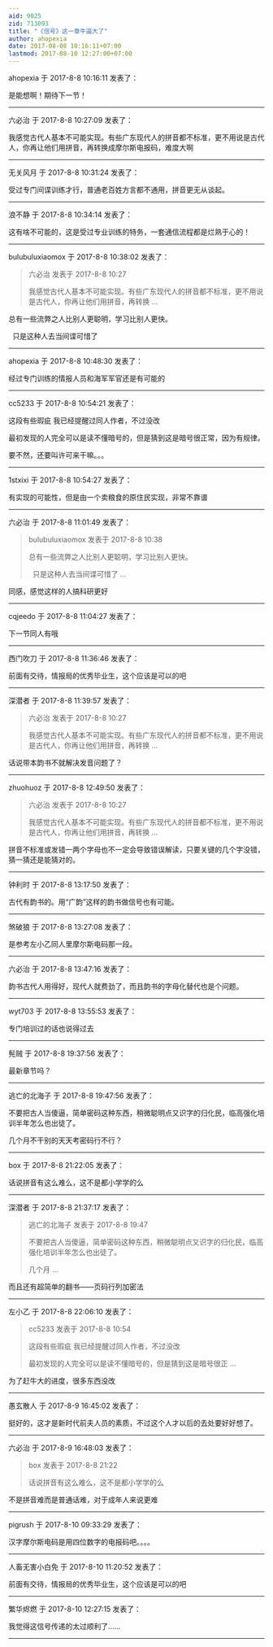 ```yaml
---
aid: 9025
zid: 713093
title: "《信号》这一章牛逼大了"
author: ahopexia
date: 2017-08-08 10:16:11+07:00
lastmod: 2017-08-10 12:27:00+07:00
---
```


ahopexia 于 2017-8-8 10:16:11 发表了：

是能想啊！期待下一节！

---

六必治 于 2017-8-8 10:27:09 发表了：

我感觉古代人基本不可能实现。有些广东现代人的拼音都不标准，更不用说是古代人，你再让他们用拼音，再转换成摩尔斯电报码，难度大啊

---

无关风月 于 2017-8-8 10:31:24 发表了：

受过专门间谍训练才行，普通老百姓方言都不通用，拼音更无从谈起。

---

浪不静 于 2017-8-8 10:34:14 发表了：

这有啥不可能的，这是受过专业训练的特务，一套通信流程都是烂熟于心的！

---

bulubuluxiaomox 于 2017-8-8 10:38:02 发表了：

> 六必治 发表于 2017-8-8 10:27
>
> 我感觉古代人基本不可能实现。有些广东现代人的拼音都不标准，更不用说是古代人，你再让他们用拼音，再转换 ...

总有一些流弊之人比别人更聪明，学习比别人更快。

&nbsp;&nbsp;只是这种人去当间谍可惜了

---

ahopexia 于 2017-8-8 10:48:30 发表了：

经过专门训练的情报人员和海军军官还是有可能的

---

cc5233 于 2017-8-8 10:54:21 发表了：

这段有些瑕疵 我已经提醒过同人作者，不过没改

最初发现的人完全可以是读不懂暗号的，但是猜到这是暗号很正常，因为有规律。

要不然，还要叫许可来干嘛。。。

---

1stxixi 于 2017-8-8 10:54:27 发表了：

有实现的可能性，但是由一个卖粮食的原住民实现，非常不靠谱

---

六必治 于 2017-8-8 11:01:49 发表了：

> bulubuluxiaomox 发表于 2017-8-8 10:38
>
> 总有一些流弊之人比别人更聪明，学习比别人更快。
>
> &nbsp;&nbsp;只是这种人去当间谍可惜了 ...

同感，感觉这样的人搞科研更好

---

cqjeedo 于 2017-8-8 11:04:27 发表了：

下一节同人有哦

---

西门吹刀 于 2017-8-8 11:36:46 发表了：

前面有交待，情报局的优秀毕业生，这个应该是可以的吧

---

深潜者 于 2017-8-8 11:39:57 发表了：

> 六必治 发表于 2017-8-8 10:27
>
> 我感觉古代人基本不可能实现。有些广东现代人的拼音都不标准，更不用说是古代人，你再让他们用拼音，再转换 ...

话说带本韵书不就解决发音问题了？

---

zhuohuoz 于 2017-8-8 12:49:50 发表了：

> 六必治 发表于 2017-8-8 10:27
>
> 我感觉古代人基本不可能实现。有些广东现代人的拼音都不标准，更不用说是古代人，你再让他们用拼音，再转换 ...

拼音不标准或发错一两个字母也不一定会导致错误解读，只要关键的几个字没错，猜一猜还是能猜对的。

---

钟利时 于 2017-8-8 13:17:50 发表了：

古代有韵书的。用“广韵”这样的韵书做信号也有可能。

---

煞破狼 于 2017-8-8 13:27:08 发表了：

是参考左小乙同人里摩尔斯电码那一段。

---

六必治 于 2017-8-8 13:47:16 发表了：

韵书古代人用得好，现代人就费劲了，而且韵书的字母化替代也是个问题。

---

wyt703 于 2017-8-8 13:55:53 发表了：

专门培训过的话也说得过去

---

髡贼 于 2017-8-8 19:37:56 发表了：

最新章节吗？

---

逃亡的北海子 于 2017-8-8 19:47:56 发表了：

不要把古人当傻逼，简单密码这种东西，稍微聪明点又识字的归化民，临高强化培训半年怎么也出徒了。

几个月不干别的天天考密码行不行？

---

box 于 2017-8-8 21:22:05 发表了：

话说拼音有这么难么，这不是都小学学的么

---

深潜者 于 2017-8-8 21:37:17 发表了：

> 逃亡的北海子 发表于 2017-8-8 19:47
>
> 不要把古人当傻逼，简单密码这种东西，稍微聪明点又识字的归化民，临高强化培训半年怎么也出徒了。
>
> 几个月 ...

而且还有超简单的翻书——页码行列加密法

---

左小乙 于 2017-8-8 22:06:10 发表了：

> cc5233 发表于 2017-8-8 10:54
>
> 这段有些瑕疵 我已经提醒过同人作者，不过没改
>
> 最初发现的人完全可以是读不懂暗号的，但是猜到这是暗号很正 ...

为了赶牛大的进度，很多东西没改

---

愚玄散人 于 2017-8-9 16:45:02 发表了：

挺好的，这才是新时代前夫人员的素质，不过这个人才以后的去处要好好想了。

---

六必治 于 2017-8-9 16:48:03 发表了：

> box 发表于 2017-8-8 21:22
>
> 话说拼音有这么难么，这不是都小学学的么

不是拼音难而是普通话难，对于成年人来说更难

---

pigrush 于 2017-8-10 09:33:29 发表了：

汉字摩尔斯电码是用四位数字的电报码吧。。。。

---

人畜无害小白免 于 2017-8-10 11:20:52 发表了：

前面有交待，情报局的优秀毕业生，这个应该是可以的吧

---

繁华烬燃 于 2017-8-10 12:27:15 发表了：

我觉得这信号传递的太过顺利了……

---
